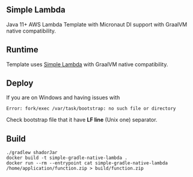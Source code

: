 ## Simple Lambda

Java 11+ AWS Lambda Template with Micronaut DI support with GraalVM native compatibility.

## Runtime

Template uses [Simple Lambda](https://github.com/GoodforGod/simple-lambda) with GraalVM native compatibility.

## Deploy

If you are on Windows and having issues with 
```
Error: fork/exec /var/task/bootstrap: no such file or directory
```

Check bootstrap file that it have **LF line** (Unix one) separator.

## Build

```shell
./gradlew shadorJar
docker build -t simple-gradle-native-lambda .
docker run --rm --entrypoint cat simple-gradle-native-lambda /home/application/function.zip > build/function.zip
```